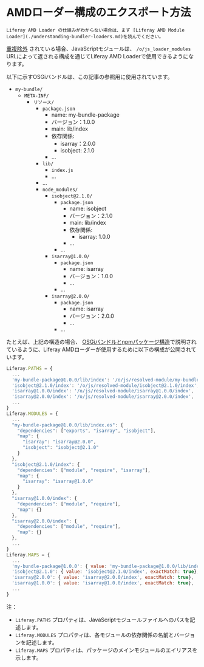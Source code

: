# AMDローダー構成のエクスポート方法

```{note}
Liferay AMD Loader の仕組みがわからない場合は、まず [Liferay AMD Module Loader](./understanding-bundler-loaders.md)を読んでください。
```

[重複除外](./how-portal-publishes-npm-packages.md#package-de-duplication) されている場合、JavaScriptモジュールは、 `/o/js_loader_modules` URLによって返される構成を通じてLiferay AMD Loaderで使用できるようになります。

以下に示すOSGiバンドルは、この記事の参照用に使用されています。 <!-- TODO: Update the following bullets into an actual dir structure diagram akin to: https://learn.liferay.com/dxp-cloud/latest/en/reference/upgrading-your-dxp-cloud-stack.html#preparing-to-upgrade -->

* `my-bundle/`
    * `META-INF/`
        * `リソース/`
            * `package.json`
                * name: my-bundle-package
                * バージョン：1.0.0
                * main: lib/index
                * 依存関係:
                    * isarray：2.0.0
                    * isobject: 2.1.0
                * ...
            * `lib/`
                * `index.js`
                * ...
            * ...
            * `node_modules/`
                * `isobject@2.1.0/`
                    * `package.json`
                        * name: isobject
                        * バージョン：2.1.0
                        * main: lib/index
                        * 依存関係:
                            * isarray: 1.0.0
                        * ...
                    * ...
                * `isarray@1.0.0/`
                    * `package.json`
                        * name: isarray
                        * バージョン：1.0.0
                        * ...
                    * ...
                * `isarray@2.0.0/`
                    * `package.json`
                        * name: isarray
                        * バージョン：2.0.0
                        * ...
                    * ...

たとえば、上記の構造の場合、 [OSGiバンドルとnpmパッケージ構造](./the-structure-of-osgi-bundles-containing-npm-packages.md)で説明されているように、Liferay AMDローダーが使用するために以下の構成が公開されています。

```javascript
Liferay.PATHS = {
  ...
  'my-bundle-package@1.0.0/lib/index': '/o/js/resolved-module/my-bundle-package@1.0.0/lib/index',
  'isobject@2.1.0/index': '/o/js/resolved-module/isobject@2.1.0/index',
  'isarray@1.0.0/index': '/o/js/resolved-module/isarray@1.0.0/index',
  'isarray@2.0.0/index': '/o/js/resolved-module/isarray@2.0.0/index',
  ...
}
Liferay.MODULES = {
  ...
  "my-bundle-package@1.0.0/lib/index.es": {
    "dependencies": ["exports", "isarray", "isobject"],
    "map": {
      "isarray": "isarray@2.0.0", 
      "isobject": "isobject@2.1.0"
    }
  },
  "isobject@2.1.0/index": {
    "dependencies": ["module", "require", "isarray"],
    "map": {
      "isarray": "isarray@1.0.0"
    }
  },
  "isarray@1.0.0/index": {
    "dependencies": ["module", "require"],
    "map": {}
  },
  "isarray@2.0.0/index": {
    "dependencies": ["module", "require"],
    "map": {}
  },
  ...
}
Liferay.MAPS = {
  ...
  'my-bundle-package@1.0.0': { value: 'my-bundle-package@1.0.0/lib/index', exactMatch: true}
  'isobject@2.1.0': { value: 'isobject@2.1.0/index', exactMatch: true},
  'isarray@2.0.0': { value: 'isarray@2.0.0/index', exactMatch: true},
  'isarray@1.0.0': { value: 'isarray@1.0.0/index', exactMatch: true},
  ...
}
```

注：

* `Liferay.PATHS` プロパティは、JavaScriptモジュールファイルへのパスを記述します。
* `Liferay.MODULES` プロパティは、各モジュールの依存関係の名前とバージョンを記述します。
* `Liferay.MAPS` プロパティは、パッケージのメインモジュールのエイリアスを示します。
